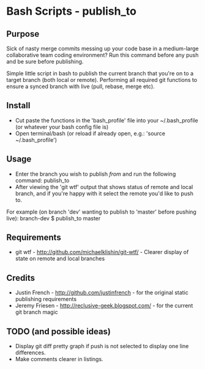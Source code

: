 # Bash Scripts - publish_to

## Purpose

Sick of nasty merge commits messing up your code base in a medium-large collaborative team coding environment? Run this command before any push and be sure before publishing.

Simple little script in bash to publish the current branch that you're on to a target branch (both local or remote). Performing all required git functions to ensure a synced branch with live (pull, rebase, merge etc).
  
## Install

 * Cut paste the functions in the 'bash_profile' file into your ~/.bash_profile (or whatever your bash config file is)
 * Open terminal/bash (or reload if already open, e.g.: 'source ~/.bash_profile')

## Usage

 * Enter the branch you wish to publish *from* and run the following command:
		publish_to <branch you wish to publish to>
 * After viewing the 'git wtf' output that shows status of remote and local branch, and if you're happy with it select the remote you'd like to push to.

For example (on branch 'dev' wanting to publish to 'master' before pushing live):
		branch-dev $ publish_to master
		
## Requirements

 * git wtf - http://github.com/michaelklishin/git-wtf/ - Clearer display of state on remote and local branches

## Credits

 * Justin French - http://github.com/justinfrench - for the original static publishing requirements
 * Jeremy Friesen - http://reclusive-geek.blogspot.com/ - for the current git branch magic

## TODO (and possible ideas) 
 * Display git diff pretty graph if push is not selected to display one line differences.
 * Make comments clearer in listings.